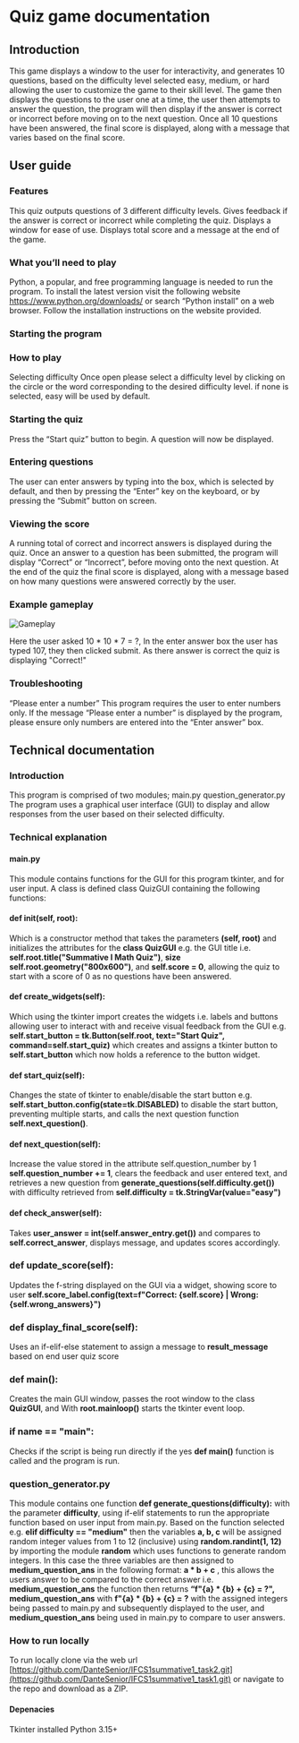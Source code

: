 # Quiz game documentation

## Introduction
This game displays a window to the user for interactivity, and generates 10 questions, based on the difficulty level selected easy, medium, or hard allowing the user to customize the game to their skill level. The game then displays the questions to the user one at a time, the user then attempts to answer the question, the program will then display if the answer is correct or incorrect before moving on to the next question. Once all 10 questions have been answered, the final score is displayed, along with a message that varies based on the final score. 

## User guide

### Features 
This quiz outputs questions of 3 different difficulty levels.
Gives feedback if the answer is correct or incorrect while completing the quiz.
Displays a window for ease of use.
Displays total score and a message at the end of the game.


### What you’ll need to play
Python, a popular, and free programming language is needed to run the program. To install the latest version visit the following website https://www.python.org/downloads/ or search “Python install” on a web browser. Follow the installation instructions on the website provided.

### Starting the program

### How to play
Selecting difficulty 
Once open please select a difficulty level by clicking on the circle or the word corresponding to the desired difficulty level. if none is selected, easy will be used by default. 

### Starting the quiz
Press the “Start quiz” button to begin. A question will now be displayed.

### Entering questions 
The user can enter answers by typing into the box, which is selected by default, and then by pressing the “Enter” key on the keyboard, or by pressing the “Submit” button on screen.

### Viewing the score
A running total of correct and incorrect answers is displayed during the quiz. Once an answer to a question has been submitted, the program will display “Correct” or “Incorrect”, before moving onto the next question. At the end of the quiz the final score is displayed, along with a message based on how many questions were answered correctly by the user.

### Example gameplay
![Gameplay](https://github.com/DanteSenior/IFCS1summative1_task1/blob/main/Gameplay.PNG)

Here the user asked 10 * 10 * 7 = ?, In the enter answer box the user has typed 107, they then clicked submit.
As there answer is correct the quiz is displaying "Correct!"

### Troubleshooting
“Please enter a number”
This program requires the user to enter numbers only. If the message “Please enter a number” is displayed by the program, please ensure only numbers are entered into the “Enter answer” box.

## Technical documentation

### Introduction
This program is comprised of two modules;
main.py
question_generator.py
The program uses a graphical user interface (GUI) to display and allow responses from the user based on their selected difficulty.

### Technical explanation 

#### main.py
This module contains functions for the GUI for this program tkinter, and for user input. A class is defined class QuizGUI containing the following functions: 

#### def __init__(self, root): 
Which is a constructor method that takes the parameters **(self, root)** and initializes the attributes for the **class QuizGUI** e.g. the GUI title i.e. **self.root.title("Summative I Math Quiz")**, **size self.root.geometry("800x600")**, and **self.score = 0**, allowing the quiz to start with a score of 0 as no questions have been answered.

#### def create_widgets(self):  
Which using the tkinter import creates the widgets i.e. labels and buttons allowing user to interact with and receive visual feedback from the GUI e.g. **self.start_button = tk.Button(self.root, text="Start Quiz", command=self.start_quiz)** which creates and assigns a tkinter button to **self.start_button** which now holds a reference to the button widget.

#### def start_quiz(self):
Changes the state of tkinter to enable/disable the start button e.g. **self.start_button.config(state=tk.DISABLED)** to disable the start button, preventing multiple starts, and calls the next question function **self.next_question()**.

#### def next_question(self):
Increase the value stored in the attribute self.question_number by 1 **self.question_number += 1**, clears the feedback and user entered text, and retrieves a new question from **generate_questions(self.difficulty.get())** with difficulty retrieved from **self.difficulty = tk.StringVar(value="easy")**

#### def check_answer(self):
Takes **user_answer = int(self.answer_entry.get())** and compares to **self.correct_answer**, displays message, and updates scores accordingly.

### def update_score(self):
Updates the f-string displayed on the GUI via a widget, showing score to user **self.score_label.config(text=f"Correct: {self.score} | Wrong: {self.wrong_answers}")**

### def display_final_score(self):
Uses an if-elif-else statement to assign a message to **result_message** based on end user quiz score 

### def main():
Creates the main GUI window, passes the root window to the class **QuizGUI**, and With **root.mainloop()** starts the tkinter event loop.

### if __name__ == "__main__":
Checks if the script is being run directly if the yes **def main()** function is called and the program is run.

### question_generator.py
This module contains one function **def generate_questions(difficulty):** with the parameter **difficulty**, using if-elif statements to run the appropriate function based on user input from main.py. Based on the function selected e.g. **elif difficulty == "medium"** then the variables **a, b, c** will be assigned random integer values from 1 to 12 (inclusive) using **random.randint(1, 12)** by importing the module **random** which uses functions to generate random integers. In this case the three variables are then assigned to **medium_question_ans** in the following format: **a * b + c** , this allows the users answer to be compared to the correct answer i.e. **medium_question_ans** the function then returns **“f"{a} * {b} + {c} = ?", medium_question_ans** with **f"{a} * {b} + {c} = ?** with the assigned integers being passed to main.py and subsequently displayed to the user, and **medium_question_ans** being used in main.py to compare to user answers.

### How to run locally
To run locally clone via the web url [https://github.com/DanteSenior/IFCS1summative1_task2.git](https://github.com/DanteSenior/IFCS1summative1_task1.git) or navigate to the repo and download as a ZIP.

#### Depenacies 
Tkinter installed
Python 3.15+
